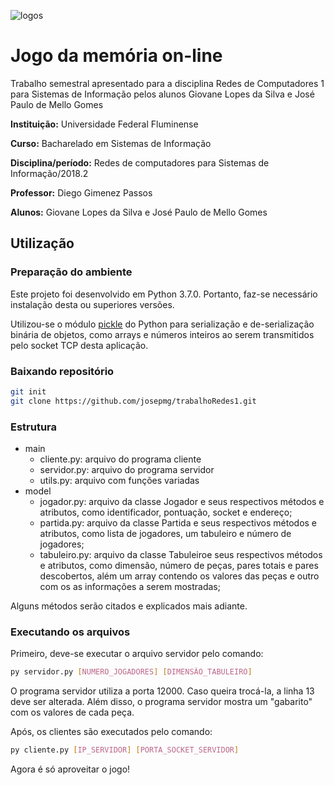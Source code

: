 ![logos](http://www.professores.uff.br/kowada/wp-content/uploads/sites/63/2017/08/UFF-IC-logos.png)
# Jogo da memória on-line
Trabalho semestral apresentado para a disciplina Redes de Computadores 1 para Sistemas de Informação pelos alunos Giovane Lopes da Silva e José Paulo de Mello Gomes

**Instituição:** Universidade Federal Fluminense

**Curso:** Bacharelado em Sistemas de Informação

**Disciplina/período:** Redes de computadores para Sistemas de Informação/2018.2

**Professor:** Diego Gimenez Passos

**Alunos:** Giovane Lopes da Silva e José Paulo de Mello Gomes

## Utilização
### Preparação do ambiente
Este projeto foi desenvolvido em Python 3.7.0. Portanto, faz-se necessário instalação desta ou superiores versões.

Utilizou-se o módulo [pickle](https://docs.python.org/3/library/pickle.html) do Python para serialização e de-serialização binária de objetos, como arrays e números inteiros ao serem transmitidos pelo socket TCP desta aplicação.
### Baixando repositório
```bash
git init
git clone https://github.com/josepmg/trabalhoRedes1.git
```
### Estrutura
- main
  - cliente.py: arquivo do programa cliente
  - servidor.py: arquivo do programa servidor
  - utils.py: arquivo com funções variadas
- model
  - jogador.py: arquivo da classe Jogador e seus respectivos métodos e atributos, como identificador, pontuação, socket e endereço;
  - partida.py: arquivo da classe Partida e seus respectivos métodos e atributos, como lista de jogadores, um tabuleiro e número de jogadores;
  - tabuleiro.py: arquivo da classe Tabuleiroe seus respectivos métodos e atributos, como dimensão, número de peças, pares totais e pares descobertos, além um array contendo os valores das peças e outro com os as informações a serem mostradas;

Alguns métodos serão citados e explicados mais adiante.

### Executando os arquivos
Primeiro, deve-se executar o arquivo servidor pelo comando:
```bash
py servidor.py [NUMERO_JOGADORES] [DIMENSÃO_TABULEIRO]
```
O programa servidor utiliza a porta 12000. Caso queira trocá-la, a linha 13 deve ser alterada.
Além disso, o programa servidor mostra um "gabarito" com os valores de cada peça.

Após, os clientes são executados pelo comando: 
```bash
py cliente.py [IP_SERVIDOR] [PORTA_SOCKET_SERVIDOR]
```

Agora é só aproveitar o jogo!
